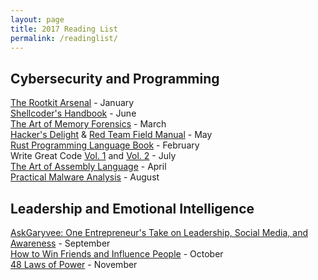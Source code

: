 ```yaml
---
layout: page
title: 2017 Reading List
permalink: /readinglist/
---
```


## Cybersecurity and Programming  

[The Rootkit Arsenal](https://www.amazon.com/Rootkit-Arsenal-Escape-Evasion-Corners/dp/144962636X/) - January   
[Shellcoder's Handbook](https://www.amazon.com/Shellcoders-Handbook-Discovering-Exploiting-Security/dp/047008023X/) - June  
[The Art of Memory Forensics](https://www.amazon.com/Art-Memory-Forensics-Detecting-Malware/dp/1118825098/) - March  
[Hacker's Delight](https://www.amazon.com/Hackers-Delight-2nd-Henry-Warren/dp/0321842685/) & [Red Team Field Manual](https://www.amazon.com/Rtfm-Red-Team-Field-Manual/dp/1494295504/) - May   
[Rust Programming Language Book](https://doc.rust-lang.org/book/) - February    
Write Great Code [Vol. 1](https://www.amazon.com/Write-Great-Code-Understanding-Machine/dp/1593270038/) and [Vol. 2](https://www.amazon.com/Write-Great-Code-Low-Level-High-Level/dp/1593270658/) - July    
[The Art of Assembly Language](https://www.amazon.com/Art-Assembly-Language-Randall-Hyde/dp/1593272073) - April  
[Practical Malware Analysis](https://www.amazon.com/Practical-Malware-Analysis-Hands-Dissecting/dp/1593272901/) - August  

## Leadership and Emotional Intelligence

[AskGaryvee: One Entrepreneur's Take on Leadership, Social Media, and Awareness](https://www.amazon.com/AskGaryVee-Entrepreneurs-Leadership-Social-Self-Awareness/dp/0062273124/) - September   
[How to Win Friends and Influence People](https://www.amazon.com/How-Win-Friends-Influence-People/dp/0671027034/) - October  
[48 Laws of Power](https://www.amazon.com/48-Laws-Power-Robert-Greene/dp/0140280197/) - November
